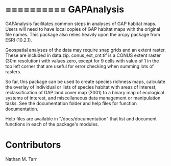 ==========
GAPAnalysis
==========

GAPAnalysis facilitates common steps in analyses of GAP habitat maps.  Users will need to have local copies of GAP habitat maps with the original file names.  This package also relies heavily upon the arcpy package from ESRI (10.2.1).

Geospatial analyses of the data may require snap grids and an extent raster.  These are included in data.zip.  conus_ext_cnt.tif is a CONUS extent raster (30m resolution) with values zero, except for 9 cells with value of 1 in the top left corner that are useful for error checking when summing lots of rasters.

So far, this package can be used to create species richness maps, calculate the overlay of individual or lists of species habitat with areas of interest, reclassification of GAP land cover map (2001) to a binary map of ecological systems of interest, and miscellaneous data management or manipulation tasks.  See the documentation folder and help files for function documentation.

Help files are available in "/docs/documentation" that list and document functions in each of the package's modules.

Contributors
==========
Nathan M. Tarr

